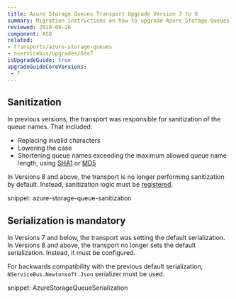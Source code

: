 ```yaml
---
title: Azure Storage Queues Transport Upgrade Version 7 to 8
summary: Migration instructions on how to upgrade Azure Storage Queues Transport from Version 7 to 8.
reviewed: 2019-09-26
component: ASQ
related:
- transports/azure-storage-queues
- nservicebus/upgrades/6to7
isUpgradeGuide: true
upgradeGuideCoreVersions:
 - 7
---
```



## Sanitization

In previous versions, the transport was responsible for sanitization of the queue names. That included:

 * Replacing invalid characters
 * Lowering the case
 * Shortening queue names exceeding the maximum allowed queue name length, using [SHA1](https://msdn.microsoft.com/en-us/library/system.security.cryptography.sha1.aspx) or [MD5](https://msdn.microsoft.com/en-us/library/system.security.cryptography.md5.aspx)

In Versions 8 and above, the transport is no longer performing sanitization by default. Instead, sanitization logic must be [registered](/transports/azure-storage-queues/sanitization.md).

snippet: azure-storage-queue-sanitization


## Serialization is mandatory

In Versions 7 and below, the transport was setting the default serialization. In Versions 8 and above, the transport no longer sets the default serialization. Instead, it must be configured. 

For backwards compatibility with the previous default serialization, `NServiceBus.Newtonsoft.Json` serializer must be used.

snippet: AzureStorageQueueSerialization
